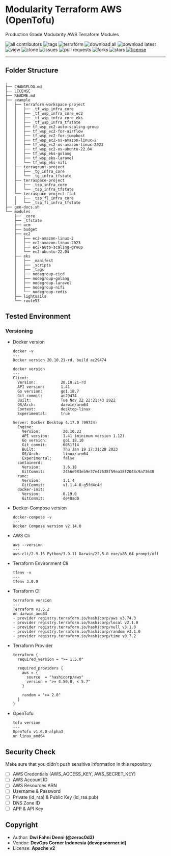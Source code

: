 # Modularity Terraform AWS (OpenTofu)

Production Grade Modularity AWS Terraform Modules

![all contributors](https://img.shields.io/github/contributors/devopscorner/tf-aws-modules)
![tags](https://img.shields.io/github/v/tag/devopscorner/tf-aws-modules?sort=semver)
![terraform](https://img.shields.io/static/v1?logo=terraform&logoColor=white&label=terraform&message=1.5.2&color=orange)
![download all](https://img.shields.io/github/downloads/devopscorner/tf-aws-modules/total.svg)
![download latest](https://img.shields.io/github/downloads/devopscorner/tf-aws-modules/1.1.0/total)
![view](https://views.whatilearened.today/views/github/devopscorner/tf-aws-modules.svg)
![clone](https://img.shields.io/badge/dynamic/json?color=success&label=clone&query=count&url=https://raw.githubusercontent.com/devopscorner/tf-aws-modules/master/clone.json?raw=True&logo=github)
![issues](https://img.shields.io/github/issues/devopscorner/tf-aws-modules)
![pull requests](https://img.shields.io/github/issues-pr/devopscorner/tf-aws-modules)
![forks](https://img.shields.io/github/forks/devopscorner/tf-aws-modules)
![stars](https://img.shields.io/github/stars/devopscorner/tf-aws-modules)
[![license](https://img.shields.io/github/license/devopscorner/tf-aws-modules)](https://img.shields.io/github/license/devopscorner/tf-aws-modules)

---

## Folder Structure

```
.
├── CHANGELOG.md
├── LICENSE
├── README.md
├── example
│   ├── terraform-workspace-project
│   │   ├── _tf_wsp_infra_core
│   │   ├── _tf_wsp_infra_core_ec2
│   │   ├── _tf_wsp_infra_core_eks
│   │   ├── _tf_wsp_infra_tfstate
│   │   ├── tf_wsp_ec2-auto-scaling-group
│   │   ├── tf_wsp_ec2-for-airflow
│   │   ├── tf_wsp_ec2-for-jumphost
│   │   ├── tf_wsp_ec2-os-amazon-linux-2
│   │   ├── tf_wsp_ec2-os-amazon-linux-2023
│   │   ├── tf_wsp_ec2-os-ubuntu-22.04
│   │   ├── tf_wsp_eks-golang
│   │   ├── tf_wsp_eks-laravel
│   │   └── tf_wsp_eks-nifi
│   ├── terragrunt-project
│   │   ├── _tg_infra_core
│   │   └── _tg_infra_tfstate
│   ├── terraspace-project
│   │   ├── _tsp_infra_core
│   │   └── _tsp_infra_tfstate
│   └── terraspace-project-flat
│   │   ├── _tsp_fl_infra_core
│   │   └── _tsp_fl_infra_tfstate
├── gen-docs.sh
└── modules
    ├── _core
    ├── _tfstate
    ├── acm
    ├── budget
    ├── ec2
    │   ├── ec2-amazon-linux-2
    │   ├── ec2-amazon-linux-2023
    │   ├── ec2-auto-scaling-group
    │   └── ec2-ubuntu-22.04
    ├── eks
    │   ├── _manifest
    │   ├── _scripts
    │   ├── _tags
    │   ├── nodegroup-cicd
    │   ├── nodegroup-golang
    │   ├── nodegroup-laravel
    │   ├── nodegroup-nifi
    │   └── nodegroup-redis
    ├── lightsails
    └── route53
```

## Tested Environment

### Versioning

- Docker version

  ```
  docker -v
  ---
  Docker version 20.10.21-rd, build ac29474

  docker version
  ---
  Client:
    Version:           20.10.21-rd
    API version:       1.41
    Go version:        go1.18.7
    Git commit:        ac29474
    Built:             Tue Nov 22 22:21:43 2022
    OS/Arch:           darwin/arm64
    Context:           desktop-linux
    Experimental:      true

  Server: Docker Desktop 4.17.0 (99724)
    Engine:
      Version:          20.10.23
      API version:      1.41 (minimum version 1.12)
      Go version:       go1.18.10
      Git commit:       6051f14
      Built:            Thu Jan 19 17:31:28 2023
      OS/Arch:          linux/arm64
      Experimental:     false
    containerd:
      Version:          1.6.18
      GitCommit:        2456e983eb9e37e47538f59ea18f2043c9a73640
    runc:
      Version:          1.1.4
      GitCommit:        v1.1.4-0-g5fd4c4d
    docker-init:
      Version:          0.19.0
      GitCommit:        de40ad0
  ```

- Docker-Compose version

  ```
  docker-compose -v
  ---
  Docker Compose version v2.14.0
  ```

- AWS Cli

  ```
  aws --version
  ---
  aws-cli/2.9.16 Python/3.9.11 Darwin/22.5.0 exe/x86_64 prompt/off
  ```

- Terraform Environment Cli

  ```
  tfenv -v
  ---
  tfenv 3.0.0
  ```

- Terraform Cli

  ```
  terraform version
  ---
  Terraform v1.5.2
  on darwin_amd64
  - provider registry.terraform.io/hashicorp/aws v3.74.3
  - provider registry.terraform.io/hashicorp/local v2.1.0
  - provider registry.terraform.io/hashicorp/null v3.1.0
  - provider registry.terraform.io/hashicorp/random v3.1.0
  - provider registry.terraform.io/hashicorp/time v0.7.2
  ```

- Terraform Provider

  ```
  terraform {
    required_version = ">= 1.5.0"

    required_providers {
      aws = {
        source  = "hashicorp/aws"
        version = ">= 4.50.0, < 5.7"
      }

      random = ">= 2.0"
    }
  }
  ```

- OpenTofu

  ```
  tofu version
  ---
  OpenTofu v1.6.0-alpha3
  on linux_amd64
  ```

## Security Check

Make sure that you didn't push sensitive information in this repository

- [ ] AWS Credentials (AWS_ACCESS_KEY, AWS_SECRET_KEY)
- [ ] AWS Account ID
- [ ] AWS Resources ARN
- [ ] Username & Password
- [ ] Private (id_rsa) & Public Key (id_rsa.pub)
- [ ] DNS Zone ID
- [ ] APP & API Key

## Copyright

- Author: **Dwi Fahni Denni (@zeroc0d3)**
- Vendor: **DevOps Corner Indonesia (devopscorner.id)**
- License: **Apache v2**
